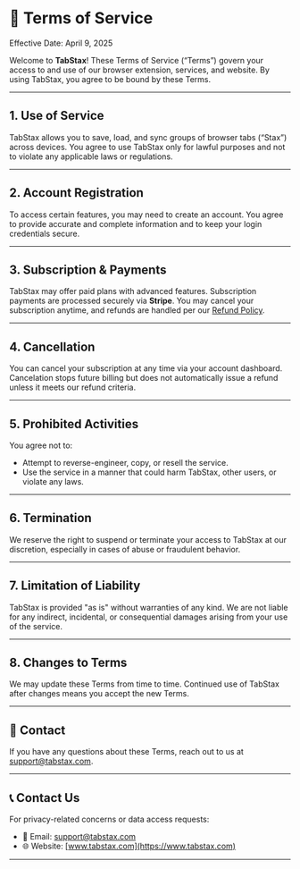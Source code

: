 # 📜 Terms of Service

Effective Date: April 9, 2025

Welcome to **TabStax**! These Terms of Service (“Terms”) govern your access to and use of our browser extension, services, and website. By using TabStax, you agree to be bound by these Terms.

---

## 1. Use of Service

TabStax allows you to save, load, and sync groups of browser tabs (“Stax”) across devices. You agree to use TabStax only for lawful purposes and not to violate any applicable laws or regulations.

---

## 2. Account Registration

To access certain features, you may need to create an account. You agree to provide accurate and complete information and to keep your login credentials secure.

---

## 3. Subscription & Payments

TabStax may offer paid plans with advanced features. Subscription payments are processed securely via **Stripe**. You may cancel your subscription anytime, and refunds are handled per our [Refund Policy](#💸-refunds--returns-policy).

---

## 4. Cancellation

You can cancel your subscription at any time via your account dashboard. Cancelation stops future billing but does not automatically issue a refund unless it meets our refund criteria.

---

## 5. Prohibited Activities

You agree not to:
- Attempt to reverse-engineer, copy, or resell the service.
- Use the service in a manner that could harm TabStax, other users, or violate any laws.

---

## 6. Termination

We reserve the right to suspend or terminate your access to TabStax at our discretion, especially in cases of abuse or fraudulent behavior.

---

## 7. Limitation of Liability

TabStax is provided "as is" without warranties of any kind. We are not liable for any indirect, incidental, or consequential damages arising from your use of the service.

---

## 8. Changes to Terms

We may update these Terms from time to time. Continued use of TabStax after changes means you accept the new Terms.

---

## 📧 Contact

If you have any questions about these Terms, reach out to us at [support@tabstax.com](mailto:support@tabstax.com).

---


## 📞 Contact Us

For privacy-related concerns or data access requests:

- 📧 Email: [support@tabstax.com](mailto:support@tabstax.com)
- 🌐 Website: [www.tabstax.com](https://www.tabstax.com)

---
